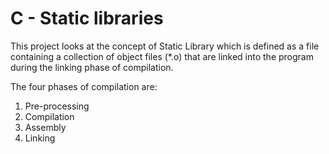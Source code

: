 # C - Static libraries
This project looks at the concept of Static Library which is defined as a file containing a collection of object files (*.o) that are linked into the program during the linking phase of compilation.

The four phases of compilation are:
1. Pre-processing
2. Compilation
3. Assembly
4. Linking


